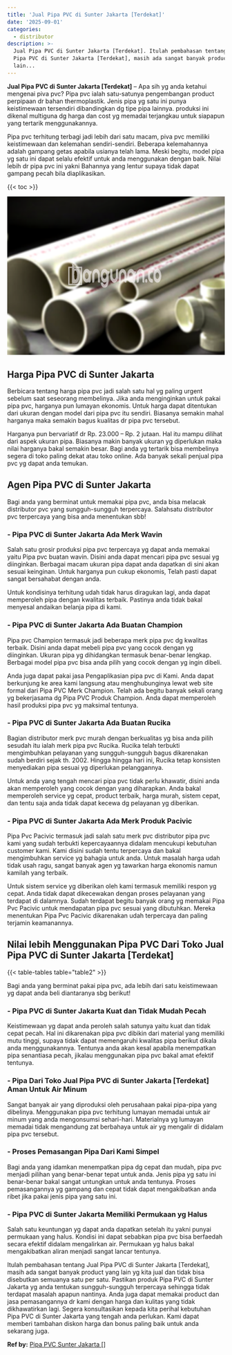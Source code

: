 ```yaml
---
title: 'Jual Pipa PVC di Sunter Jakarta [Terdekat]'
date: '2025-09-01'
categories:
  - distributor
description: >-
  Jual Pipa PVC di Sunter Jakarta [Terdekat]. Itulah pembahasan tentang Jual
  Pipa PVC di Sunter Jakarta [Terdekat], masih ada sangat banyak product yang
  lain...
---
```


**Jual Pipa PVC di Sunter Jakarta \[Terdekat\]** – Apa sih yg anda ketahui mengenai piva pvc? Pipa pvc ialah satu-satunya pengembangan product perpipaan dr bahan thermoplastik. Jenis pipa yg satu ini punya keistimewaan tersendiri dibandingkan dg tipe pipa lainnya. produksi ini dikenal multiguna dg harga dan cost yg memadai terjangkau untuk siapapun yang tertarik menggunakannya.

Pipa pvc terhitung terbagi jadi lebih dari satu macam, piva pvc memiliki keistimewaan dan kelemahan sendiri-sendiri. Beberapa kelemahannya adalah gampang getas apabila usianya telah lama. Meski begitu, model pipa yg satu ini dapat selalu efektif untuk anda menggunakan dengan baik. Nilai lebih dr pipa pvc ini yakni Bahannya yang lentur supaya tidak dapat gampang pecah bila diaplikasikan.

{{< toc >}}

![Jual Pipa PVC di Sunter Jakarta [Terdekat]](/images/jaul-pipa-pvc-24.png)

## Harga Pipa PVC di Sunter Jakarta

Berbicara tentang harga pipa pvc jadi salah satu hal yg paling urgent sebelum saat seseorang membelinya. Jika anda menginginkan untuk pakai pipa pvc, harganya pun lumayan ekonomis. Untuk harga dapat ditentukan dari ukuran dengan model dari pipa pvc itu sendiri. Biasanya semakin mahal harganya maka semakin bagus kualitas dr pipa pvc tersebut.

Harganya pun bervariatif dr Rp. 23.000 – Rp. 2 jutaan. Hal itu mampu dilihat dari aspek ukuran pipa. Biasanya makin banyak ukuran yg diperlukan maka nilai harganya bakal semakin besar. Bagi anda yg tertarik bisa membelinya segera di toko paling dekat atau toko online. Ada banyak sekali penjual pipa pvc yg dapat anda temukan.

## Agen Pipa PVC di Sunter Jakarta

Bagi anda yang berminat untuk memakai pipa pvc, anda bisa melacak distributor pvc yang sungguh-sungguh terpercaya. Salahsatu distributor pvc terpercaya yang bisa anda menentukan sbb!

### \- Pipa PVC di Sunter Jakarta Ada Merk Wavin

Salah satu grosir produksi pipa pvc terpercaya yg dapat anda memakai yaitu Pipa pvc buatan wavin. Disini anda dapat mencari pipa pvc sesuai yg diinginkan. Berbagai macam ukuran pipa dapat anda dapatkan di sini akan sesuai keinginan. Untuk harganya pun cukup ekonomis, Telah pasti dapat sangat bersahabat dengan anda.

Untuk kondisinya terhitung udah tidak harus diragukan lagi, anda dapat memperoleh pipa dengan kwalitas terbaik. Pastinya anda tidak bakal menyesal andaikan belanja pipa di kami.

### \- Pipa PVC di Sunter Jakarta Ada Buatan Champion

Pipa pvc Champion termasuk jadi beberapa merk pipa pvc dg kwalitas terbaik. Disini anda dapat mebeli pipa pvc yang cocok dengan yg diinginkan. Ukuran pipa yg dihidangkan termasuk benar-benar lengkap. Berbagai model pipa pvc bisa anda pilih yang cocok dengan yg ingin dibeli.

Anda juga dapat pakai jasa Pengaplikasian pipa pvc di Kami. Anda dapat berkunjung ke area kami langsung atau menghubunginya lewat web site formal dari Pipa PVC Merk Champion. Telah ada begitu banyak sekali orang yg bekerjasama dg Pipa PVC Produk Champion. Anda dapat memperoleh hasil produksi pipa pvc yg maksimal tentunya.

### \- Pipa PVC di Sunter Jakarta Ada Buatan Rucika

Bagian distributor merk pvc murah dengan berkualitas yg bisa anda pilih sesudah itu ialah merk pipa pvc Rucika. Rucika telah terbukti mengimbuhkan pelayanan yang sungguh-sungguh bagus dikarenakan sudah berdiri sejak th. 2002. Hingga hingga hari ini, Rucika tetap konsisten menyediakan pipa sesuai yg diperlukan pelanggannya.

Untuk anda yang tengah mencari pipa pvc tidak perlu khawatir, disini anda akan memperoleh yang cocok dengan yang diharapkan. Anda bakal memperoleh service yg cepat, product terbaik, harga murah, sistem cepat, dan tentu saja anda tidak dapat kecewa dg pelayanan yg diberikan.

### \- Pipa PVC di Sunter Jakarta Ada Merk Produk Pacivic

Pipa Pvc Pacivic termasuk jadi salah satu merk pvc distributor pipa pvc kami yang sudah terbukti kepercayaannya didalam mencukupi kebutuhan customer kami. Kami disini sudah tentu terpercaya dan bakal mengimbuhkan service yg bahagia untuk anda. Untuk masalah harga udah tidak usah ragu, sangat banyak agen yg tawarkan harga ekonomis namun kamilah yang terbaik.

Untuk sistem service yg diberikan oleh kami termasuk memiliki respon yg cepat. Anda tidak dapat dikecewakan dengan proses pelayanan yang terdapat di dalamnya. Sudah terdapat begitu banyak orang yg memakai Pipa Pvc Pacivic untuk mendapatan pipa pvc sesuai yang dibutuhkan. Mereka menentukan Pipa Pvc Pacivic dikarenakan udah terpercaya dan paling terjamin keamanannya.

## Nilai lebih Menggunakan Pipa PVC Dari Toko Jual Pipa PVC di Sunter Jakarta \[Terdekat\]

{{< table-tables table="table2" >}}

Bagi anda yang berminat pakai pipa pvc, ada lebih dari satu keistimewaan yg dapat anda beli diantaranya sbg berikut!

### \- Pipa PVC di Sunter Jakarta Kuat dan Tidak Mudah Pecah

Keistimewaan yg dapat anda peroleh salah satunya yaitu kuat dan tidak cepat pecah. Hal ini dikarenakan pipa pvc dibikin dari material yang memiliki mutu tinggi, supaya tidak dapat memengaruhi kwalitas pipa berikut dikala anda menggunakannya. Tentunya anda akan kesal apabila menempatkan pipa senantiasa pecah, jikalau menggunakan pipa pvc bakal amat efektif tentunya.

### \- Pipa Dari Toko Jual Pipa PVC di Sunter Jakarta \[Terdekat\] Aman Untuk Air Minum

Sangat banyak air yang diproduksi oleh perusahaan pakai pipa-pipa yang dibelinya. Menggunakan pipa pvc terhitung lumayan memadai untuk air minum yang anda mengonsumsi sehari-hari. Materialnya yg lumayan memadai tidak mengandung zat berbahaya untuk air yg mengalir di didalam pipa pvc tersebut.

### \- Proses Pemasangan Pipa Dari Kami Simpel

Bagi anda yang idamkan menempatkan pipa dg cepat dan mudah, pipa pvc menjadi pilihan yang benar-benar tepat untuk anda. Jenis pipa yg satu ini benar-benar bakal sangat untungkan untuk anda tentunya. Proses pemasangannya yg gampang dan cepat tidak dapat mengakibatkan anda ribet jika pakai jenis pipa yang satu ini.

### \- Pipa PVC di Sunter Jakarta Memiliki Permukaan yg Halus

Salah satu keuntungan yg dapat anda dapatkan setelah itu yakni punyai permukaan yang halus. Kondisi ini dapat sebabkan pipa pvc bisa berfaedah secara efektif didalam mengalirkan air. Permukaan yg halus bakal mengakibatkan aliran menjadi sangat lancar tentunya.

Itulah pembahasan tentang Jual Pipa PVC di Sunter Jakarta \[Terdekat\], masih ada sangat banyak product yang lain yg kita jual dan tidak bisa disebutkan semuanya satu per satu. Pastikan produk Pipa PVC di Sunter Jakarta yg anda tentukan sungguh-sungguh terpercaya sehingga tidak terdapat masalah apapun nantinya. Anda juga dapat memakai product dan jasa pemasangannya dr kami dengan harga dan kulitas yang tidak dikhawatirkan lagi. Segera konsultasikan kepada kita perihal kebutuhan Pipa PVC di Sunter Jakarta yang tengah anda perlukan. Kami dapat memberi tambahan diskon harga dan bonus paling baik untuk anda sekarang juga.

**Ref by:** [Pipa PVC Sunter Jakarta []](https://id.wikipedia.org/wiki/Pipa)
